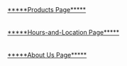 <!DOCTYPE html>  
<html lang="en">
	<head>
		<title><**Welcome to our first website**<br><br><br>
		**This website is being designed to provide information related to the local grocery store. We will soon reflect on our site- Products Page, Hours and Location Page, and the About Us Page**<br><br>
		</title>
	</head> 	
	<body>
   		<a href="https://zperov.github.io/Products">*****Products Page*****</a><br><br><br>
		<a href="https://zperov.github.io/Hours-and-Location">*****Hours-and-Location Page*****</a><br><br><br>
		<a href="https://zperov.github.io/About-Us/">*****About Us Page*****</a><br><br><br>
		<b *****Site under Construction*****/b>
	</body>
</html>

